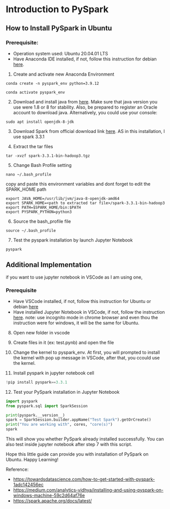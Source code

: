 # Introduction to PySpark

## How to Install PySpark in Ubuntu

### Prerequisite:
* Operation system used: Ubuntu 20.04.01 LTS
* Have Anaconda IDE installed, if not, follow this instruction for debian [here](https://docs.anaconda.com/anaconda/install/linux/).

1. Create and activate new Anaconda Environment 
```console
conda create -n pyspark_env python=3.9.12
```
```console
conda activate pyspark_env
```

2. Download and install java from [here](https://www.oracle.com/java/technologies/downloads/#java8). Make sure that java version you use were 1.8 or 8 for stability. Also, be prepared to register an Oracle account to download java. Alternatively, you could use your console:
```console
sudo apt install openjdk-8-jdk
```

3. Download Spark from official download link [here](https://spark.apache.org/downloads.html). AS in this installation, I use spark 3.3.1

4. Extract the tar files
```console
tar -xvzf spark-3.3.1-bin-hadoop3.tgz
```

5. Change Bash Profile setting
```console
nano ~/.bash_profile
```
copy and paste this environment variables and dont forget to edit the SPARK_HOME path
```console
export JAVA_HOME=/usr/lib/jvm/java-8-openjdk-amd64
export SPARK_HOME=<path to extracted tar file>/spark-3.3.1-bin-hadoop3
export PATH=$SPARK_HOME/bin:$PATH
export PYSPARK_PYTHON=python3
```

6. Source the bash_profile file
```console
source ~/.bash_profile
```

7. Test the pyspark installation by launch Jupyter Notebook
```console
pyspark
```
## Additional Implementation
if you want to use jupyter notebook in VSCode as I am using one,

### Prerequisite
* Have VSCode installed, if not, follow this instruction for Ubuntu or debian [here](https://code.visualstudio.com/docs/setup/linux)
* Have installed Jupyter Notebook in VSCode, if not, follow the instruction [here](https://towardsdatascience.com/installing-jupyter-notebook-support-in-visual-studio-code-91887d644c5d). 
note: use incognito mode in chrome browser and even thou the instruction were for windows, it will be the same for Ubuntu.

8. Open new folder in vscode

9. Create files in it (ex: test.pynb) and open the file

10. Change the kernel to pyspark_env. At first, you will prompted to install the kernel with pop up message in VSCode, after that, you ccould use the kernel.

11. Install pyspark in jupyter notebook cell
```python
!pip install pyspark==3.3.1
```

12. Test your PySpark installation in Jupyter Notebook
```python
import pyspark
from pyspark.sql import SparkSession

print(pyspark.__version__)
spark = SparkSession.builder.appName("Test Spark").getOrCreate()
print("You are working with", cores, "core(s)")
spark
```
This will show you whether PySpark already installed successfully. You can also test inside jupyter notebook after step 7 with this script.

Hope this little guide can provide you with installation of PySpark on Ubuntu. Happy Learning!




Reference:
- <https://towardsdatascience.com/how-to-get-started-with-pyspark-1adc142456ec>
- <https://medium.com/analytics-vidhya/installing-and-using-pyspark-on-windows-machine-59c2d64af76e>
- https://spark.apache.org/docs/latest/
